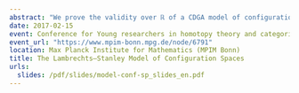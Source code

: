 ```yaml
---
abstract: "We prove the validity over ℝ of a CDGA model of configuration spaces for simply connected manifolds of dimension at least 4, answering a conjecture of Lambrechts–Stanley. We get as a result that the real homotopy type of such configuration spaces only depends on a Poincaré duality model of the manifold. We moreover prove that our model is compatible with the action of the Fulton–MacPherson operad when the manifold is framed, by relying on Kontsevich’s proof of the formality of the little disks operads. We use this more precise result to get a complex computing factorization homology of framed manifolds."
date: 2017-02-15
event: Conference for Young researchers in homotopy theory and categorical structures
event_url: "https://www.mpim-bonn.mpg.de/node/6791"
location: Max Planck Institute for Mathematics (MPIM Bonn)
title: The Lambrechts–Stanley Model of Configuration Spaces
urls:
  slides: /pdf/slides/model-conf-sp_slides_en.pdf
---
```

